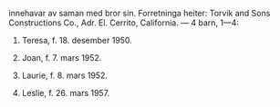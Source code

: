 innehavar av saman med bror sin. Forretninga heiter: Torvik and Sons Constructions Co., Adr. El. Cerrito, California. — 4 barn, 1—4:

1. Teresa, f. 18. desember 1950.

2. Joan, f. 7. mars 1952.

3. Laurie, f. 8. mars 1952.

4. Leslie, f. 26. mars 1957.